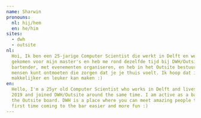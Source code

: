```yaml
---
name: Sharwin
pronouns: 
  nl: hij/hem
  en: he/him
sites:
  - dwh
  - outsite
nl:
  Hoi, Ik ben een 25-jarige Computer Scientist die werkt in Delft en woont in Rotterdam. Ik ben in 2019 naar Nederland 
  gekomen voor mijn master's en heb me rond dezelfde tijd bij DWH/Outsite ingeschreven. Ik ben erg actief als 
  bartender, met evenementen organiseren, en heb in het Outsite bestuur gezeten. DWH is een plek waar je geweldige 
  mensen kunt ontmoeten die zorgen dat je je thuis voelt. Ik hoop dat ik jouw eerste keer bij de bar een beetje 
  makkelijker en leuker kan maken :)
en:
  Hello, I'm a 25yr old Computer Scientist who works in Delft and lives in Rotterdam. I came here to do my master's in 
  2019 and joined DWH/Outsite around the same time. I am active as a bartender, organising events, and have been on 
  the Outsite board. DWH is a place where you can meet amazing people that make you feel at home. Hope I can make your 
  first time coming to the bar easier and more fun :)
---
```

